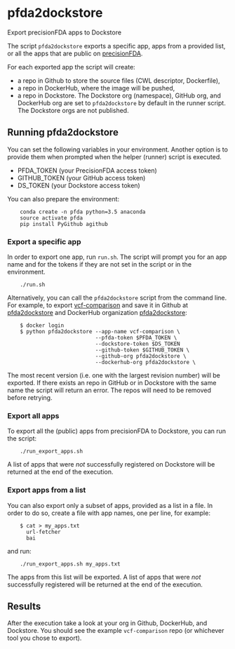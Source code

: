 # pfda2dockstore

Export precisionFDA apps to Dockstore

The script `pfda2dockstore` exports a specific app, apps from a provided list, or all the apps that are public on
[precisionFDA](https://precision.fda.gov/).

For each exported app the script will create:
 * a repo in Github to store the source files (CWL descriptor, Dockerfile),
 * a repo in DockerHub, where the image will be pushed,
 * a repo in Dockstore.
The Dockstore org (namespace), GitHub org, and DockerHub org are set to `pfda2dockstore` by default
in the runner script. The Dockstore orgs are not published.

## Running pfda2dockstore

You can set the following variables in your environment. Another option is to provide them when prompted
when the helper (runner) script is executed.

* PFDA_TOKEN (your PrecisionFDA access token)
* GITHUB_TOKEN (your GitHub access token)
* DS_TOKEN (your Dockstore access token)

You can also prepare the environment:

```
    conda create -n pfda python=3.5 anaconda
    source activate pfda
    pip install PyGithub agithub
```

### Export a specific app

In order to export one app, run `run.sh`. The script will prompt you for an app name and for the tokens if they
are not set in the script or in the environment.

```
    ./run.sh
```

Alternatively, you can call the `pfda2dockstore` script from the command line. For example, to export
[vcf-comparison](https://precision.fda.gov/apps/app-BqB9XZ8006ZZ2g5KzGXP3fpq) and
save it in Github at [pfda2dockstore](https://github.com/pfda2dockstore) and DockerHub
organization [pfda2dockstore](https://hub.docker.com/u/pfda2dockstore):

```
    $ docker login
    $ python pfda2dockstore --app-name vcf-comparison \
                            --pfda-token $PFDA_TOKEN \
                            --dockstore-token $DS_TOKEN
                            --github-token $GITHUB_TOKEN \
                            --github-org pfda2dockstore \
                            --dockerhub-org pfda2dockstore \
```

The most recent version (i.e. one with the largest revision number) will be exported. If there exists an repo in
GitHub or in Dockstore with the same name the script will return an error. The repos will need to be removed before
retrying.

### Export all apps

To export all the (public) apps from precisionFDA to Dockstore, you can run the script:

```
    ./run_export_apps.sh
```

A list of apps that were *not* successfully registered on Dockstore will be returned at the end of the execution.

### Export apps from a list

You can also export only a subset of apps, provided as a list in a file. In order to do so, create a file with app names,
one per line, for example:

```
    $ cat > my_apps.txt
      url-fetcher
      bai
```

and run:

```
    ./run_export_apps.sh my_apps.txt
```

The apps from this list will be exported. A list of apps that were *not* successfully registered will be returned
at the end of the execution.

## Results

After the execution take a look at your org in Github, DockerHub, and Dockstore.
You should see the example `vcf-comparison` repo (or whichever tool you chose to export).

